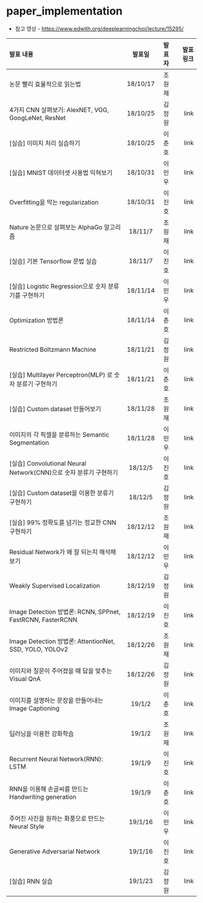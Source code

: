 # paper_implementation 

* 참고 영상 - https://www.edwith.org/deeplearningchoi/lecture/15295/


|발표 내용 | 발표일 | 발표자 | 발표 링크 |
| :--- | :----: | :----: |  ---: |
|논문 빨리 효율적으로 읽는법 |18/10/17| 조원재 |
|4가지 CNN 살펴보기: AlexNET, VGG, GoogLeNet, ResNet|	18/10/25|김정원| link|
|[실습] 이미지 처리 실습하기|18/10/25|이춘호|link|
|[실습] MNIST 데이터셋 사용법 익혀보기|18/10/31|이민우|link|
|Overfitting을 막는 regularization|18/10/31|이진호|link|
|Nature 논문으로 살펴보는 AlphaGo 알고리즘|18/11/7|조원재|link|
|[실습] 기본 Tensorflow 문법 실습|18/11/7|이진호|link|
|[실습] Logistic Regression으로 숫자 분류기를 구현하기|18/11/14|이민우|link|
|Optimization 방법론|18/11/14|이춘호|link|
|Restricted Boltzmann Machine|18/11/21|김정원|link|
|[실습] Multilayer Perceptron(MLP) 로 숫자 분류기 구현하기|18/11/21|이춘호|link|
|[실습] Custom dataset 만들어보기|18/11/28|조원재|link|
|이미지의 각 픽셀을 분류하는 Semantic Segmentation|18/11/28|이민우|link|
|[실습] Convolutional Neural Network(CNN)으로 숫자 분류기 구현하기|18/12/5|이진호|link|
|[실습] Custom dataset을 이용한 분류기 구현하기|18/12/5|김정원|link|
|[실습] 99% 정확도를 넘기는 정교한 CNN 구현하기|18/12/12|조원재|link|
|Residual Network가 왜 잘 되는지 해석해보기|18/12/12|이민우|link|
|Weakly Supervised Localization|18/12/19|김정원|link|
|Image Detection 방법론: RCNN, SPPnet, FastRCNN, FasterRCNN|18/12/19|이진호|link|
|Image Detection 방법론: AttentionNet, SSD, YOLO, YOLOv2|18/12/26|조원재|link|
|이미지와 질문이 주어졌을 때 답을 맞추는 Visual QnA|18/12/26|김정원|link|
|이미지를 설명하는 문장을 만들어내는 Image Captioning|19/1/2|이춘호|link|
|딥러닝을 이용한 강화학습|19/1/2|조원재|link|
|Recurrent Neural Network(RNN): LSTM|19/1/9|이진호|link|
|RNN을 이용해 손글씨를 만드는 Handwriting generation|19/1/9|이춘호|link|
|주어진 사진을 원하는 화풍으로 만드는 Neural Style|19/1/16|이민우|link|
|Generative Adversarial Network|19/1/16|이진호|link|
|[실습] RNN 실습|19/1/23|김정원|link|
